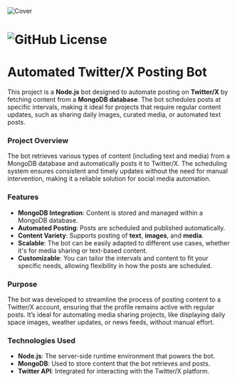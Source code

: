 ![Cover](https://github.com/user-attachments/assets/760961ec-3c43-42ce-b80c-5a21946be6b6)

# ![GitHub License](https://img.shields.io/github/license/fernaandojr/astrovista?style=flat&link=https%3A%2F%2Fgithub.com%2FFernaandoJr%2FAstroVista%2Fblob%2Fmain%2FLICENSE&label=License)

# Automated Twitter/X Posting Bot

This project is a **Node.js** bot designed to automate posting on **Twitter/X** by fetching content from a **MongoDB database**. The bot schedules posts at specific intervals, making it ideal for projects that require regular content updates, such as sharing daily images, curated media, or automated text posts.

### Project Overview

The bot retrieves various types of content (including text and media) from a MongoDB database and automatically posts it to Twitter/X. The scheduling system ensures consistent and timely updates without the need for manual intervention, making it a reliable solution for social media automation.

### Features

-   **MongoDB Integration**: Content is stored and managed within a MongoDB database.
-   **Automated Posting**: Posts are scheduled and published automatically.
-   **Content Variety**: Supports posting of **text**, **images**, and **media**.
-   **Scalable**: The bot can be easily adapted to different use cases, whether it's for media sharing or text-based content.
-   **Customizable**: You can tailor the intervals and content to fit your specific needs, allowing flexibility in how the posts are scheduled.

### Purpose

The bot was developed to streamline the process of posting content to a Twitter/X account, ensuring that the profile remains active with regular posts. It’s ideal for automating media sharing projects, like displaying daily space images, weather updates, or news feeds, without manual effort.

### Technologies Used

-   **Node.js**: The server-side runtime environment that powers the bot.
-   **MongoDB**: Used to store content that the bot retrieves and posts.
-   **Twitter API**: Integrated for interacting with the Twitter/X platform.

